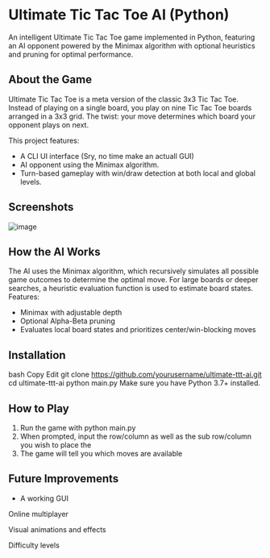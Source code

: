 # Ultimate Tic Tac Toe AI (Python)
An intelligent Ultimate Tic Tac Toe game implemented in Python, featuring an AI opponent powered by the Minimax algorithm with optional heuristics and pruning for optimal performance.

## About the Game
Ultimate Tic Tac Toe is a meta version of the classic 3x3 Tic Tac Toe. Instead of playing on a single board, you play on nine Tic Tac Toe boards arranged in a 3x3 grid. The twist: your move determines which board your opponent plays on next.

This project features:
- A CLI UI interface (Sry, no time make an actuall GUI)
- AI opponent using the Minimax algorithm.
- Turn-based gameplay with win/draw detection at both local and global levels.

## Screenshots
![image](https://github.com/user-attachments/assets/5980ef3e-3f6e-429a-9b4b-c646a9ba9265)


## How the AI Works
The AI uses the Minimax algorithm, which recursively simulates all possible game outcomes to determine the optimal move. For large boards or deeper searches, a heuristic evaluation function is used to estimate board states. Features:
- Minimax with adjustable depth
- Optional Alpha-Beta pruning
- Evaluates local board states and prioritizes center/win-blocking moves

## Installation
bash
Copy
Edit
git clone https://github.com/yourusername/ultimate-ttt-ai.git
cd ultimate-ttt-ai
python main.py
Make sure you have Python 3.7+ installed.

## How to Play
1. Run the game with python main.py
2. When prompted, input the row/column as well as the sub row/column you wish to place the
3. The game will tell you which moves are available

## Future Improvements
- A working GUI

Online multiplayer

Visual animations and effects

Difficulty levels
